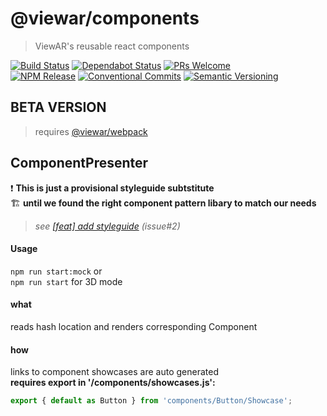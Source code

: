 # @viewar/components

> ViewAR's reusable react components

[![Build Status](https://travis-ci.com/viewar/components.svg?branch=master)](https://travis-ci.com/viewar/components)
[![Dependabot Status](https://api.dependabot.com/badges/status?host=github&repo=viewar/components)](https://dependabot.com)
[![PRs Welcome][pr-welcome]](http://makeapullrequest.com)<br />
[![NPM Release](https://img.shields.io/npm/v/%40viewar%2Fcomponents.svg?style=flat)](https://www.npmjs.com/package/%40viewar%2Fcomponents)
[![Conventional Commits](https://img.shields.io/badge/✔-Conventional%20Commits-blue.svg)](https://conventionalcommits.org)
[![Semantic Versioning][semantic-img]][semantic-url]

[pr-welcome]: https://img.shields.io/badge/PRs-welcome-brightgreen.svg
[semantic-img]: https://img.shields.io/badge/%20%20%F0%9F%93%A6%F0%9F%9A%80-semantic--release-blue.svg
[semantic-url]: https://semver.org/

<!--- /status badge url references ---->

## BETA VERSION

> requires [@viewar/webpack](https://github.com/viewar/webpack)

## ComponentPresenter

❗️ **This is just a provisional styleguide subtstitute**  
🏗 **until we found the right component pattern libary to match our needs**

> _see [[feat] add styleguide](viewar/components#2) (issue#2)_

#### Usage

`npm run start:mock` or  
`npm run start` for 3D mode

#### what

reads hash location and renders corresponding Component

#### how

links to component showcases are auto generated  
**requires export in '/components/showcases.js':**

```jsx
export { default as Button } from 'components/Button/Showcase';
```
